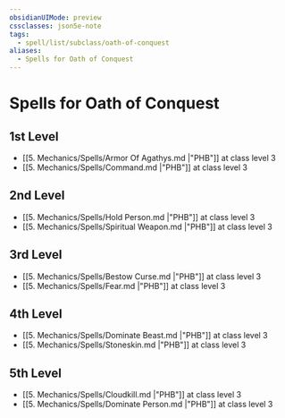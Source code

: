 ```yaml
---
obsidianUIMode: preview
cssclasses: json5e-note
tags:
  - spell/list/subclass/oath-of-conquest
aliases:
  - Spells for Oath of Conquest
---
```

# Spells for Oath of Conquest

## 1st Level

- [[5. Mechanics/Spells/Armor Of Agathys.md \|"PHB"]] at class level 3
- [[5. Mechanics/Spells/Command.md \|"PHB"]] at class level 3

## 2nd Level

- [[5. Mechanics/Spells/Hold Person.md \|"PHB"]] at class level 3
- [[5. Mechanics/Spells/Spiritual Weapon.md \|"PHB"]] at class level 3

## 3rd Level

- [[5. Mechanics/Spells/Bestow Curse.md \|"PHB"]] at class level 3
- [[5. Mechanics/Spells/Fear.md \|"PHB"]] at class level 3

## 4th Level

- [[5. Mechanics/Spells/Dominate Beast.md \|"PHB"]] at class level 3
- [[5. Mechanics/Spells/Stoneskin.md \|"PHB"]] at class level 3

## 5th Level

- [[5. Mechanics/Spells/Cloudkill.md \|"PHB"]] at class level 3
- [[5. Mechanics/Spells/Dominate Person.md \|"PHB"]] at class level 3

